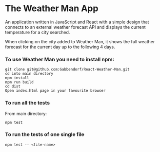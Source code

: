 # The Weather Man App
An application written in JavaScript and React with a simple design that connects to an external weather forecast API and displays the current temperature for a city searched.

When clicking on the city added to Weather Man, it shows the full weather forecast for the current day up to the following 4 days.

### To use Weather Man you need to install npm:
```
git clone git@github.com:Gabbendorf/React-Weather-Man.git
cd into main directory
npm install
npm run build
cd dist
Open index.html page in your favourite browser
```

### To run all the tests
From main directory:
```
npm test
```

### To run the tests of one single file
```
npm test -- <file-name>
```

